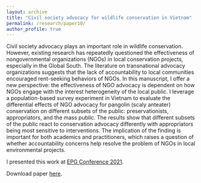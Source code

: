 ```yaml
---
layout: archive
title: "Civil society advocacy for wildlife conservation in Vietnam"
permalink: /research/paper10/
author_profile: true
---
```


 Civil society advocacy plays an important role in wildlife conservation. However, existing research has repeatedly questioned the effectiveness of nongovernmental organizations (NGOs) in local conservation projects, especially in the Global South. The literature on transnational advocacy organizations suggests that the lack of accountability to local communities encouraged rent-seeking behaviors of NGOs. In this manuscript, I offer a new perspective: the effectiveness of NGO advocacy is dependent on how NGOs engage with the interest heterogeneity of the local public. I leverage a population-based survey experiment in Vietnam to evaluate the differential effects of NGO advocacy for pangolin (scaly anteater) conservation on different subsets of the public: preservationists, appropriators, and the mass public. The results show that different subsets of the public react to conservation advocacy differently with appropriators being most sensitive to interventions. The implication of the finding is important for both academics and practitioners, which raises a question of whether accountability concerns help resolve the problem of NGOs in local environmental projects.

 I presented this work at [EPG Conference 2021](https://www.sv.uio.no/isv/english/research/news-and-events/events/2021/epg2021/).

 Download paper [here](http://takumishibaike.github.io/files/shibaike_epg2021.pdf).